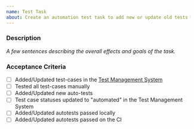 ```yaml
---
name: Test Task
about: Create an automation test task to add new or update old tests
---
```


### Description

_A few sentences describing the overall effects and goals of the task._

### Acceptance Criteria

- [ ] Added/Updated test-cases in the [Test Management System](YOUR_DOC_URL)
- [ ] Tested all test-cases manually
- [ ] Added/Updated new auto-tests
- [ ] Test case statuses updated to "automated" in the Test Management System
- [ ] Added/Updated autotests passed locally
- [ ] Added/Updated autotests passed on the CI
